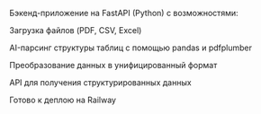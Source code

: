 Бэкенд-приложение на FastAPI (Python) с возможностями:

Загрузка файлов (PDF, CSV, Excel)

AI-парсинг структуры таблиц с помощью pandas и pdfplumber

Преобразование данных в унифицированный формат

API для получения структурированных данных

Готово к деплою на Railway
